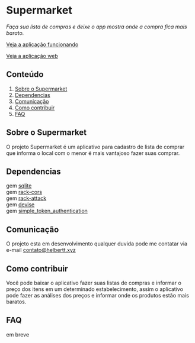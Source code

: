 # Supermarket

_Faça sua lista de compras e deixe o app mostra onde a compra fica mais barato._

[Veja a aplicação funcionando](#)  
  
[Veja a aplicação web](https://github.com/hdalarme/supermarket-web)

## Conteúdo

1. [Sobre o Supermarket](#sobre-o-supermarket)
2. [Dependencias](#dependencias)
3. [Comunicação](#comunicação)
4. [Como contribuir](#como-contribuir)
5. [FAQ](#faq)

## Sobre o Supermarket

O projeto Supermarket é um aplicativo para cadastro de lista de comprar que informa o local com o menor é mais vantajoso fazer suas comprar.

## Dependencias

gem [sqlite](https://rubygems.org/gems/sqlite)  
gem [rack-cors](https://rubygems.org/gems/rack-cors/versions/0.4.0?locale=pt-BR)  
gem [rack-attack](https://rubygems.org/gems/rack-attack)  
gem [devise](https://rubygems.org/gems/devise)  
gem [simple_token_authentication](https://rubygems.org/gems/simple_token_authentication)  

## Comunicação

O projeto esta em desenvolvimento qualquer duvida pode me contatar via e-mail contato@helbertt.xyz

## Como contribuir

Você pode baixar o aplicativo fazer suas listas de compras e informar o preço dos itens em um determinado estabelecimento, assim o aplicativo pode fazer as análises dos preços e informar onde os produtos estão mais baratos.

## FAQ

em breve